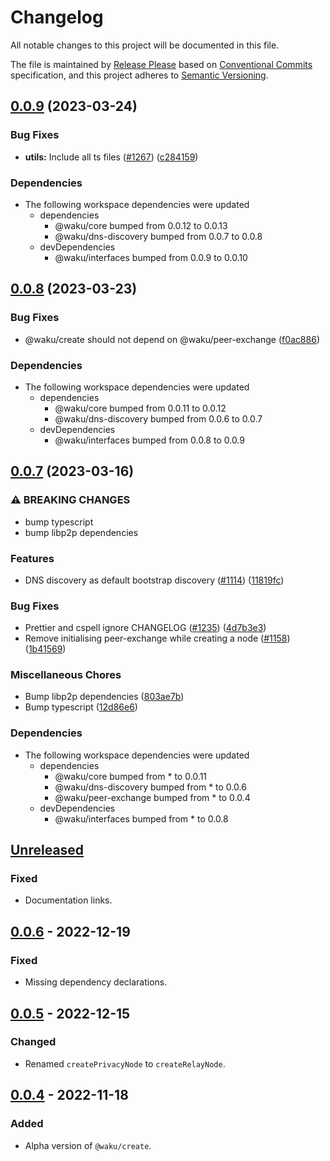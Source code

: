 # Changelog

All notable changes to this project will be documented in this file.

The file is maintained by [Release Please](https://github.com/googleapis/release-please) based on [Conventional Commits](https://www.conventionalcommits.org) specification,
and this project adheres to [Semantic Versioning](https://semver.org/spec/v2.0.0.html).

## [0.0.9](https://github.com/waku-org/js-waku/compare/create-v0.0.8...create-v0.0.9) (2023-03-24)


### Bug Fixes

* **utils:** Include all ts files ([#1267](https://github.com/waku-org/js-waku/issues/1267)) ([c284159](https://github.com/waku-org/js-waku/commit/c284159ac8eab5bed2313fa5bc7fbea0e83d390f))


### Dependencies

* The following workspace dependencies were updated
  * dependencies
    * @waku/core bumped from 0.0.12 to 0.0.13
    * @waku/dns-discovery bumped from 0.0.7 to 0.0.8
  * devDependencies
    * @waku/interfaces bumped from 0.0.9 to 0.0.10

## [0.0.8](https://github.com/waku-org/js-waku/compare/create-v0.0.7...create-v0.0.8) (2023-03-23)


### Bug Fixes

* @waku/create should not depend on @waku/peer-exchange ([f0ac886](https://github.com/waku-org/js-waku/commit/f0ac886593a96a7d63f75b481d0c2419c1084cda))


### Dependencies

* The following workspace dependencies were updated
  * dependencies
    * @waku/core bumped from 0.0.11 to 0.0.12
    * @waku/dns-discovery bumped from 0.0.6 to 0.0.7
  * devDependencies
    * @waku/interfaces bumped from 0.0.8 to 0.0.9

## [0.0.7](https://github.com/waku-org/js-waku/compare/create-v0.0.6...create-v0.0.7) (2023-03-16)


### ⚠ BREAKING CHANGES

* bump typescript
* bump libp2p dependencies

### Features

* DNS discovery as default bootstrap discovery ([#1114](https://github.com/waku-org/js-waku/issues/1114)) ([11819fc](https://github.com/waku-org/js-waku/commit/11819fc7b14e18385d421facaf2af0832cad1da8))


### Bug Fixes

* Prettier and cspell ignore CHANGELOG ([#1235](https://github.com/waku-org/js-waku/issues/1235)) ([4d7b3e3](https://github.com/waku-org/js-waku/commit/4d7b3e39e6761afaf5d05a13cc4b3c23e15f9bd5))
* Remove initialising peer-exchange while creating a node ([#1158](https://github.com/waku-org/js-waku/issues/1158)) ([1b41569](https://github.com/waku-org/js-waku/commit/1b4156902387ea35b24b3d6f5d22e4635ea8cf18))


### Miscellaneous Chores

* Bump libp2p dependencies ([803ae7b](https://github.com/waku-org/js-waku/commit/803ae7bd8ed3de665026446c23cde90e7eba9d36))
* Bump typescript ([12d86e6](https://github.com/waku-org/js-waku/commit/12d86e6abcc68e27c39ca86b4f0dc2b68cdd6000))


### Dependencies

* The following workspace dependencies were updated
  * dependencies
    * @waku/core bumped from * to 0.0.11
    * @waku/dns-discovery bumped from * to 0.0.6
    * @waku/peer-exchange bumped from * to 0.0.4
  * devDependencies
    * @waku/interfaces bumped from * to 0.0.8

## [Unreleased]

### Fixed

- Documentation links.

## [0.0.6] - 2022-12-19

### Fixed

- Missing dependency declarations.

## [0.0.5] - 2022-12-15

### Changed

- Renamed `createPrivacyNode` to `createRelayNode`.

## [0.0.4] - 2022-11-18

### Added

- Alpha version of `@waku/create`.

[unreleased]: https://github.com/waku-org/js-waku/compare/@waku/create@0.0.6...HEAD
[0.0.6]: https://github.com/waku-org/js-waku/compare/@waku/create@0.0.5...@waku/create@0.0.6
[0.0.5]: https://github.com/waku-org/js-waku/compare/@waku/create@0.0.4...@waku/create@0.0.5
[0.0.4]: https://github.com/waku-org/js-waku/compare/@waku/create@0.0.3...@waku/create@0.0.4
[0.0.3]: https://github.com/waku-org/js-waku/compare/@waku/create@0.0.2...%40waku/create@0.0.3
[0.0.2]: https://github.com/waku-org/js-waku/compare/@waku/create@0.0.1...%40waku/create@0.0.2
[0.0.1]: https://github.com/status-im/js-waku/compare/a20b7809d61ff9a9732aba82b99bbe99f229b935...%40waku/create%400.0.2
